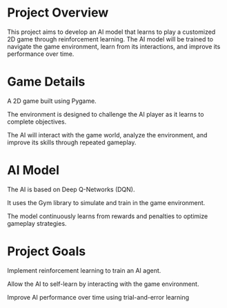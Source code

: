 # Project Overview
This project aims to develop an AI model that learns to play a customized 2D game through reinforcement learning. The AI model will be trained to navigate the game environment, learn from its interactions, and improve its performance over time.

# Game Details
A 2D game built using Pygame.

The environment is designed to challenge the AI player as it learns to complete objectives.

The AI will interact with the game world, analyze the environment, and improve its skills through repeated gameplay.

# AI Model
The AI is based on Deep Q-Networks (DQN).

It uses the Gym library to simulate and train in the game environment.

The model continuously learns from rewards and penalties to optimize gameplay strategies.

# Project Goals
Implement reinforcement learning to train an AI agent.

Allow the AI to self-learn by interacting with the game environment.

Improve AI performance over time using trial-and-error learning
